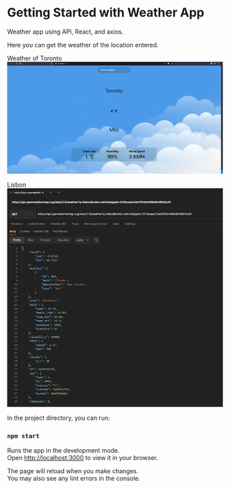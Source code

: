 # Getting Started with Weather App

Weather app using API, React, and axios.

Here you can get the weather of the location entered.

Weather of Toronto
![localhost toronto](https://github.com/qlows/full_stack/blob/main/Lab%20Test%202/101232721_comp2123_labtest2/Screenshots/localhost.png)

Lisbon
![postman lisbon](https://github.com/qlows/full_stack/blob/main/Lab%20Test%202/101232721_comp2123_labtest2/Screenshots/postman.png)


In the project directory, you can run:

### `npm start`

Runs the app in the development mode.\
Open [http://localhost:3000](http://localhost:3000) to view it in your browser.

The page will reload when you make changes.\
You may also see any lint errors in the console.

